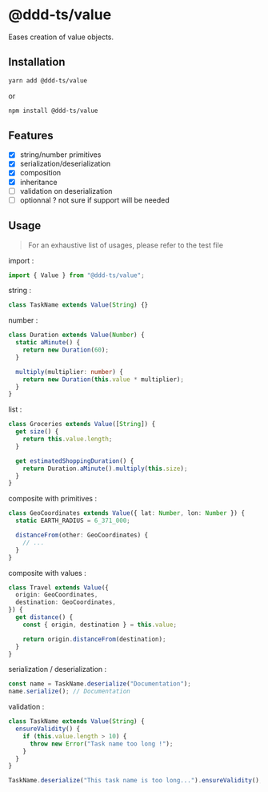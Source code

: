 # @ddd-ts/value

Eases creation of value objects.

## Installation

```bash
yarn add @ddd-ts/value
```

or

```bash
npm install @ddd-ts/value
```

## Features

- [x] string/number primitives
- [x] serialization/deserialization
- [x] composition
- [x] inheritance
- [ ] validation on deserialization
- [ ] optionnal ? not sure if support will be needed

## Usage

> For an exhaustive list of usages, please refer to the test file

import :

```ts
import { Value } from "@ddd-ts/value";
```

string :

```ts
class TaskName extends Value(String) {}
```

number :

```ts
class Duration extends Value(Number) {
  static aMinute() {
    return new Duration(60);
  }

  multiply(multiplier: number) {
    return new Duration(this.value * multiplier);
  }
}
```

list :

```ts
class Groceries extends Value([String]) {
  get size() {
    return this.value.length;
  }

  get estimatedShoppingDuration() {
    return Duration.aMinute().multiply(this.size);
  }
}
```

composite with primitives :

```ts
class GeoCoordinates extends Value({ lat: Number, lon: Number }) {
  static EARTH_RADIUS = 6_371_000;

  distanceFrom(other: GeoCoordinates) {
    // ...
  }
}
```

composite with values :

```ts
class Travel extends Value({
  origin: GeoCoordinates,
  destination: GeoCoordinates,
}) {
  get distance() {
    const { origin, destination } = this.value;

    return origin.distanceFrom(destination);
  }
}
```

serialization / deserialization :

```ts
const name = TaskName.deserialize("Documentation");
name.serialize(); // Documentation
```

validation :

```ts
class TaskName extends Value(String) {
  ensureValidity() {
    if (this.value.length > 10) {
      throw new Error("Task name too long !");
    }
  }
}

TaskName.deserialize("This task name is too long...").ensureValidity();
```
